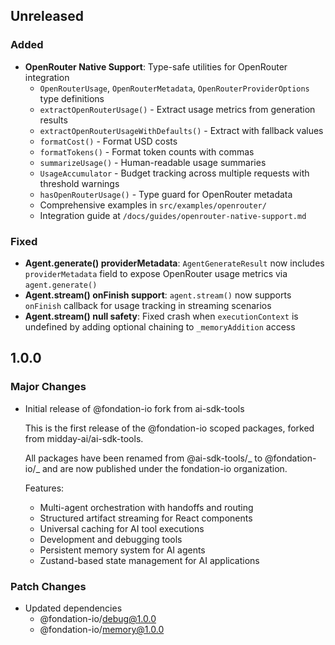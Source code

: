 ## Unreleased

### Added

- **OpenRouter Native Support**: Type-safe utilities for OpenRouter integration
  - `OpenRouterUsage`, `OpenRouterMetadata`, `OpenRouterProviderOptions` type definitions
  - `extractOpenRouterUsage()` - Extract usage metrics from generation results
  - `extractOpenRouterUsageWithDefaults()` - Extract with fallback values
  - `formatCost()` - Format USD costs
  - `formatTokens()` - Format token counts with commas
  - `summarizeUsage()` - Human-readable usage summaries
  - `UsageAccumulator` - Budget tracking across multiple requests with threshold warnings
  - `hasOpenRouterUsage()` - Type guard for OpenRouter metadata
  - Comprehensive examples in `src/examples/openrouter/`
  - Integration guide at `/docs/guides/openrouter-native-support.md`

### Fixed

- **Agent.generate() providerMetadata**: `AgentGenerateResult` now includes `providerMetadata` field to expose OpenRouter usage metrics via `agent.generate()`
- **Agent.stream() onFinish support**: `agent.stream()` now supports `onFinish` callback for usage tracking in streaming scenarios
- **Agent.stream() null safety**: Fixed crash when `executionContext` is undefined by adding optional chaining to `_memoryAddition` access

## 1.0.0

### Major Changes

- Initial release of @fondation-io fork from ai-sdk-tools

  This is the first release of the @fondation-io scoped packages, forked from midday-ai/ai-sdk-tools.

  All packages have been renamed from @ai-sdk-tools/_ to @fondation-io/_ and are now published under the fondation-io organization.

  Features:

  - Multi-agent orchestration with handoffs and routing
  - Structured artifact streaming for React components
  - Universal caching for AI tool executions
  - Development and debugging tools
  - Persistent memory system for AI agents
  - Zustand-based state management for AI applications

### Patch Changes

- Updated dependencies
  - @fondation-io/debug@1.0.0
  - @fondation-io/memory@1.0.0
